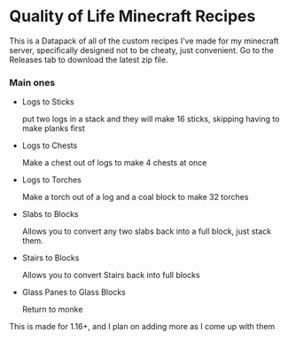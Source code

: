 # Quality of Life Minecraft Recipes

This is a Datapack of all of the custom recipes I've made for my minecraft server, specifically designed not to be cheaty, just convenient. Go to the Releases tab to download the latest zip file.

### Main ones

- Logs to Sticks

  put two logs in a stack and they will make 16 sticks, skipping having to make planks first

  

- Logs to Chests

  Make a chest out of logs to make 4 chests at once

  

- Logs to Torches

  Make a torch out of a log and a coal block to make 32 torches

  

- Slabs to Blocks

  Allows you to convert any two slabs back into a full block, just stack them.

  

- Stairs to Blocks

  Allows you to convert Stairs back into full blocks

  

- Glass Panes to Glass Blocks

  Return to monke

  

  

This is made for 1.16+, and I plan on adding more as I come up with them
